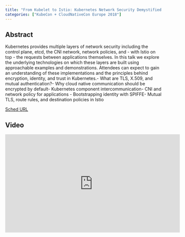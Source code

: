 ```yaml
---
title: "From Kubelet to Istio: Kubernetes Network Security Demystified - Andrew Martin, ControlPlane (Intermediate Skill Level) (Slides Attached)"
categories: ["KubeCon + CloudNativeCon Europe 2018"]
---
```


## Abstract

Kubernetes provides multiple layers of network security including the control plane, etcd, the CNI network, network policies, and - with Istio on top - the requests between applications themselves. In this talk we explore the underlying technologies on which these layers are built using approachable examples and demonstrations. Attendees can expect to gain an understanding of these implementations and the principles behind encryption, identity, and trust in Kubernetes.- What are TLS, X.509, and mutual authentication?- Why cloud native communication should be encrypted by default- Kubernetes component intercommunication- CNI and network policy for applications - Bootstrapping identity with SPIFFE- Mutual TLS, route rules, and destination policies in Istio

[Sched URL](https://kccnceu18.sched.com/event/f1e80aadccf82bc6b974d46c7133ab5d)

## Video

<iframe width='560' height='315' src='https://www.youtube.com/embed/Uocf67aD5QQ' frameborder='0' allow='accelerometer; autoplay; encrypted-media; gyroscope; picture-in-picture' allowfullscreen></iframe>

